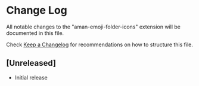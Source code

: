 # Change Log

All notable changes to the "aman-emoji-folder-icons" extension will be documented in this file.

Check [Keep a Changelog](http://keepachangelog.com/) for recommendations on how to structure this file.

## [Unreleased]

- Initial release